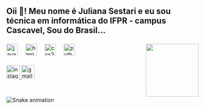 <h2 align="left">Oii 👋! Meu nome é Juliana Sestari e eu sou técnica em informática do IFPR - campus Cascavel, Sou do Brasil...</h2>

###

<img align="right" height="138" src="https://i.pinimg.com/originals/b7/c0/44/b7c04480d6a75f6e93f59c3d806ec792.gif"  />

###

<div align="left">
  <img src="https://cdn.jsdelivr.net/gh/devicons/devicon/icons/javascript/javascript-original.svg" height="30" alt="javascript logo"  />
  <img width="12" />
  <img src="https://cdn.jsdelivr.net/gh/devicons/devicon/icons/html5/html5-original.svg" height="30" alt="html5 logo"  />
  <img width="12" />
  <img src="https://cdn.jsdelivr.net/gh/devicons/devicon/icons/css3/css3-original.svg" height="30" alt="css3 logo"  />
  <img width="12" />
  <img src="https://cdn.jsdelivr.net/gh/devicons/devicon/icons/python/python-original.svg" height="30" alt="python logo"  />
</div>

###

<div align="left">
  <a href="juusestari_" target="_blank">
    <img src="https://img.shields.io/static/v1?message=Instagram&logo=instagram&label=juusestari_&color=E4405F&logoColor=white&labelColor=&style=for-the-badge" height="35" alt="instagram logo"  />
  </a>
  <a href="https://julianasestari02@gmail.com" target="_blank">
    <img src="https://img.shields.io/static/v1?message=Gmail&logo=gmail&label=julianasestari02@gmail.com&color=D14836&logoColor=white&labelColor=&style=for-the-badge" height="35" alt="gmail logo"  />
  </a>
</div>

###

<br clear="both">

<img src="https://raw.githubusercontent.com/JJsest/JJsest/output/snake.svg" alt="Snake animation" />

###
